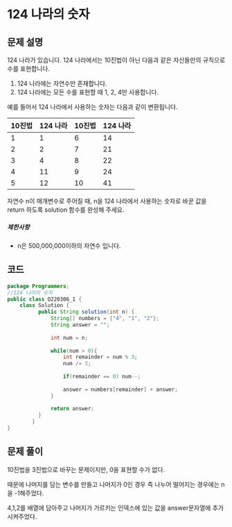 # 124 나라의 숫자

## 문제 설명

124 나라가 있습니다. 124 나라에서는 10진법이 아닌 다음과 같은 자신들만의 규칙으로 수를 표현합니다.

1. 124 나라에는 자연수만 존재합니다.
2. 124 나라에는 모든 수를 표현할 때 1, 2, 4만 사용합니다.

예를 들어서 124 나라에서 사용하는 숫자는 다음과 같이 변환됩니다.

| 10진법 | 124 나라 | 10진법 | 124 나라 |
| ------ | -------- | ------ | -------- |
| 1      | 1        | 6      | 14       |
| 2      | 2        | 7      | 21       |
| 3      | 4        | 8      | 22       |
| 4      | 11       | 9      | 24       |
| 5      | 12       | 10     | 41       |

자연수 n이 매개변수로 주어질 때, n을 124 나라에서 사용하는 숫자로 바꾼 값을 return 하도록 solution 함수를 완성해 주세요.

##### 제한사항

- n은 500,000,000이하의 자연수 입니다.

## 코드
```java
package Programmers;
//124 나라의 숫자
public class Q220306_1 {
	class Solution {
		  public String solution(int n) {
		      String[] numbers = {"4", "1", "2"};
		      String answer = "";
		      
		      int num = n;
		      
		      while(num > 0){
		          int remainder = num % 3;
		          num /= 3;
		          
		          if(remainder == 0) num--;
		          
		          answer = numbers[remainder] + answer;
		      }
		      
		      return answer;
		  }
		}
}

```

## 문제 풀이

10진법을 3진법으로 바꾸는 문제이지만, 0을 표현할 수가 없다.

때문에 나머지를 담는 변수를 만들고 나머지가 0인 경우 즉 나누어 떨어지는 경우에는 n을 -1해주었다.

4,1,2를 배열에 담아주고 나머지가 가르키는 인덱스에 있는 값을 answer문자열에 추가시켜주었다.



